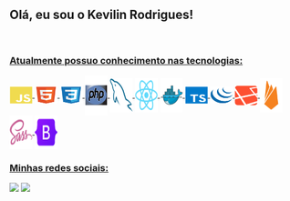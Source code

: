 ## Olá, eu sou o Kevilin Rodrigues!
<div align="center">
  <a href="https://github.com/kevilin">
</div>
<div style="display: inline_block"><br>
  <h3>Atualmente possuo conhecimento nas tecnologias: </h3>
  <img align="center" alt="Js" height="30" width="40" src="https://raw.githubusercontent.com/devicons/devicon/master/icons/javascript/javascript-plain.svg">
  <img align="center" alt="HTML" height="30" width="40" src="https://raw.githubusercontent.com/devicons/devicon/master/icons/html5/html5-original.svg">
  <img align="center" alt="CSS" height="30" width="40" src="https://raw.githubusercontent.com/devicons/devicon/master/icons/css3/css3-original.svg">
  <img align="center" alt="PHP" height="70" width="40" src="https://raw.githubusercontent.com/devicons/devicon/master/icons/php/php-original.svg">
  <img align="center" alt="MYSQL" height="60" width="40" src="https://raw.githubusercontent.com/devicons/devicon/master/icons/mysql/mysql-original.svg">
  <img align="center" alt="REACT" height="60" width="40" src="https://raw.githubusercontent.com/devicons/devicon/master/icons/react/react-original.svg">
  <img align="center" alt="DOCKER" height="60" width="40" src="https://raw.githubusercontent.com/devicons/devicon/master/icons/docker/docker-original.svg">
  <img align="center" alt="TYPESCRIPT" height="30" width="40" src="https://raw.githubusercontent.com/devicons/devicon/master/icons/typescript/typescript-original.svg">
    <img align="center" alt="JQUERY" height="30" width="40" src="https://raw.githubusercontent.com/devicons/devicon/master/icons/jquery/jquery-original.svg">
  <img align="center" alt="LARAVEL" height="35" width="40" src="https://raw.githubusercontent.com/devicons/devicon/master/icons/laravel/laravel-plain.svg">
  <img align="center" alt="FIREBASE" height="60" width="40" src="https://raw.githubusercontent.com/devicons/devicon/master/icons/firebase/firebase-plain.svg">
  <img align="center" alt="SASS" height="60" width="40" src="https://raw.githubusercontent.com/devicons/devicon/master/icons/sass/sass-original.svg">
  <img align="center" alt="BOOTSTRAP" height="60" width="40" src="https://raw.githubusercontent.com/devicons/devicon/master/icons/bootstrap/bootstrap-original.svg">
</div>

<div>
  <h3>Minhas redes sociais: </h3>
  <a href="https://instagram.com/kevilin.rodrigues" target="_blank"><img src="https://img.shields.io/badge/-Instagram-%23E4405F?style=for-the-badge&logo=instagram&logoColor=white" target="_blank"></a>
  <a href="https://www.linkedin.com/in/kevilin/" target="_blank"><img src="https://img.shields.io/badge/-LinkedIn-%230077B5?style=for-the-badge&logo=linkedin&logoColor=white" target="_blank"></a> 
  
</div>
